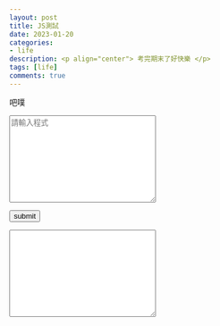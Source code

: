 ```yaml
---
layout: post
title: JS測試
date: 2023-01-20
categories:
- life
description: <p align="center"> 考完期末了好快樂 </p>
tags: [life]
comments: true
---
```


吧噗

<textarea rows="10" cols="30" id="code_A" placeholder="請輸入程式"></textarea>

<button id="submit" onclick="Transform()" > submit </button>

<textarea rows="10" cols="30" id="code_B"></textarea>

<script>
    
    var submit = document.getElementById("submit");

    function Transform()
    {
        console.log("HELLO");
        var code_A = document.getElementById("code_A");
        var code_B = document.getElementById("code_B");
        console.log(code_A.value);
        var code = code_A.value;
        var code_ans="";
        for(var i=0;i<code.length;i++)
        {
            if(code[i]==';')
            {
                code_ans=code_ans+';';
            }
            else
            {
                code_ans=code_ans+code[i];
            }
        }
        code_B.value=code_ans;
        console.log(code_ans);
        console.log("END");
    }

</script>